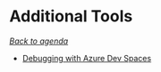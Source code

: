 # Additional Tools

[_Back to agenda_](../README.md)

- [Debugging with Azure Dev Spaces](01-debugging.md)

